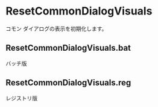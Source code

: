 # ResetCommonDialogVisuals
コモン ダイアログの表示を初期化します。

## ResetCommonDialogVisuals.bat
バッチ版

## ResetCommonDialogVisuals.reg
レジストリ版
